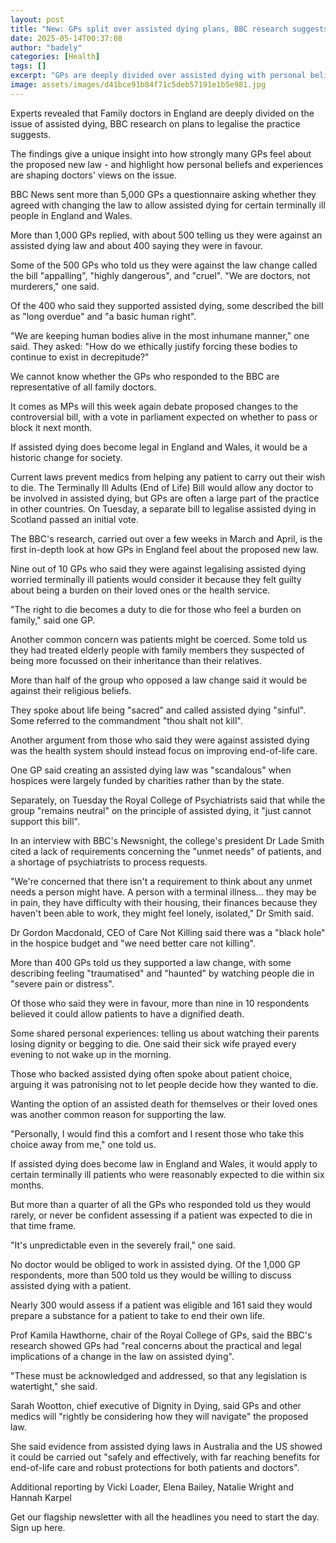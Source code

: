 ```yaml
---
layout: post
title: "New: GPs split over assisted dying plans, BBC research suggests"
date: 2025-05-14T00:37:08
author: "badely"
categories: [Health]
tags: []
excerpt: "GPs are deeply divided over assisted dying with personal beliefs shaping their views, BBC research reveals."
image: assets/images/d41bce91b84f71c5deb57191e1b5e981.jpg
---
```


Experts revealed that Family doctors in England are deeply divided on the issue of assisted dying, BBC research on plans to legalise the practice suggests.

The findings give a unique insight into how strongly many GPs feel about the proposed new law - and highlight how personal beliefs and experiences are shaping doctors' views on the issue.

BBC News sent more than 5,000 GPs a questionnaire asking whether they agreed with changing the law to allow assisted dying for certain terminally ill people in England and Wales.

More than 1,000 GPs replied, with about 500 telling us they were against an assisted dying law and about 400 saying they were in favour.

Some of the 500 GPs who told us they were against the law change called the bill "appalling", "highly dangerous", and "cruel". "We are doctors, not murderers," one said.

Of the 400 who said they supported assisted dying, some described the bill as "long overdue" and "a basic human right".

"We are keeping human bodies alive in the most inhumane manner," one said. They asked: "How do we ethically justify forcing these bodies to continue to exist in decrepitude?"

We cannot know whether the GPs who responded to the BBC are representative of all family doctors.

It comes as MPs will this week again debate proposed changes to the controversial bill, with a vote in parliament expected on whether to pass or block it next month.

If assisted dying does become legal in England and Wales, it would be a historic change for society.

Current laws prevent medics from helping any patient to carry out their wish to die. The Terminally Ill Adults (End of Life) Bill would allow any doctor to be involved in assisted dying, but GPs are often a large part of the practice in other countries. On Tuesday, a separate bill to legalise assisted dying in Scotland passed an initial vote.

The BBC's research, carried out over a few weeks in March and April, is the first in-depth look at how GPs in England feel about the proposed new law.

Nine out of 10 GPs who said they were against legalising assisted dying worried terminally ill patients would consider it because they felt guilty about being a burden on their loved ones or the health service.

"The right to die becomes a duty to die for those who feel a burden on family," said one GP.

Another common concern was patients might be coerced. Some told us they had treated elderly people with family members they suspected of being more focussed on their inheritance than their relatives.

More than half of the group who opposed a law change said it would be against their religious beliefs.

They spoke about life being "sacred" and called assisted dying "sinful". Some referred to the commandment "thou shalt not kill".

Another argument from those who said they were against assisted dying was the health system should instead focus on improving end-of-life care.

One GP said creating an assisted dying law was "scandalous" when hospices were largely funded by charities rather than by the state.

Separately, on Tuesday the Royal College of Psychiatrists said that while the group "remains neutral" on the principle of assisted dying, it "just cannot support this bill".

In an interview with BBC's Newsnight, the college's president Dr Lade Smith cited a lack of requirements concerning the "unmet needs" of patients, and a shortage of psychiatrists to process requests.

"We're concerned that there isn't a requirement to think about any unmet needs a person might have. A person with a terminal illness... they may be in pain, they have difficulty with their housing, their finances because they haven't been able to work, they might feel lonely, isolated," Dr Smith said.

Dr Gordon Macdonald, CEO of Care Not Killing said there was a "black hole" in the hospice budget and "we need better care not killing".

More than 400 GPs told us they supported a law change, with some describing feeling "traumatised" and "haunted" by watching people die in "severe pain or distress".

Of those who said they were in favour, more than nine in 10 respondents believed it could allow patients to have a dignified death.

Some shared personal experiences: telling us about watching their parents losing dignity or begging to die. One said their sick wife prayed every evening to not wake up in the morning.

Those who backed assisted dying often spoke about patient choice, arguing it was patronising not to let people decide how they wanted to die.

Wanting the option of an assisted death for themselves or their loved ones was another common reason for supporting the law.

"Personally, I would find this a comfort and I resent those who take this choice away from me," one told us.

If assisted dying does become law in England and Wales, it would apply to certain terminally ill patients who were reasonably expected to die within six months.

But more than a quarter of all the GPs who responded told us they would rarely, or never be confident assessing if a patient was expected to die in that time frame.

"It's unpredictable even in the severely frail," one said.

No doctor would be obliged to work in assisted dying. Of the 1,000 GP respondents, more than 500 told us they would be willing to discuss assisted dying with a patient.

Nearly 300 would assess if a patient was eligible and 161 said they would prepare a substance for a patient to take to end their own life.

Prof Kamila Hawthorne, chair of the Royal College of GPs, said the BBC's research showed GPs had "real concerns about the practical and legal implications of a change in the law on assisted dying".

"These must be acknowledged and addressed, so that any legislation is watertight," she said.

Sarah Wootton, chief executive of Dignity in Dying, said GPs and other medics will "rightly be considering how they will navigate" the proposed law.

She said evidence from assisted dying laws in Australia and the US showed it could be carried out "safely and effectively, with far reaching benefits for end-of-life care and robust protections for both patients and doctors".

Additional reporting by Vicki Loader, Elena Bailey, Natalie Wright and Hannah Karpel

Get our flagship newsletter with all the headlines you need to start the day. Sign up here.


